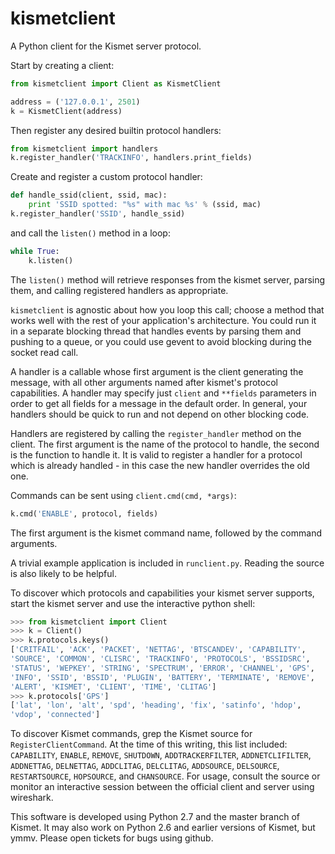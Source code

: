 kismetclient
============

A Python client for the Kismet server protocol.

Start by creating a client:

```python
from kismetclient import Client as KismetClient

address = ('127.0.0.1', 2501)
k = KismetClient(address)
```

Then register any desired builtin protocol handlers:

```python
from kismetclient import handlers
k.register_handler('TRACKINFO', handlers.print_fields)
```

Create and register a custom protocol handler:

```python
def handle_ssid(client, ssid, mac):
    print 'SSID spotted: "%s" with mac %s' % (ssid, mac)
k.register_handler('SSID', handle_ssid)
```

and call the `listen()` method in a loop:

```python
while True:
    k.listen()
```

The `listen()` method will retrieve responses from the kismet server,
parsing them, and calling registered handlers as appropriate.

`kismetclient` is agnostic about how you loop this call; choose a
method that works well with the rest of your application's
architecture. You could run it in a separate blocking thread that
handles events by parsing them and pushing to a queue, or you could
use gevent to avoid blocking during the socket read call.

A handler is a callable whose first argument is the client generating
the message, with all other arguments named after kismet's protocol
capabilities.  A handler may specify just `client` and `**fields`
parameters in order to get all fields for a message in the default
order.  In general, your handlers should be quick to run and not
depend on other blocking code.

Handlers are registered by calling the `register_handler` method on
the client. The first argument is the name of the protocol to handle,
the second is the function to handle it. It is valid to register a
handler for a protocol which is already handled - in this case the new
handler overrides the old one.

Commands can be sent using `client.cmd(cmd, *args)`:

```python
k.cmd('ENABLE', protocol, fields)
```

The first argument is the kismet command name, followed by the
command arguments.

A trivial example application is included in `runclient.py`. Reading
the source is also likely to be helpful.

To discover which protocols and capabilities your kismet server
supports, start the kismet server and use the interactive python
shell:

```python
>>> from kismetclient import Client
>>> k = Client()
>>> k.protocols.keys()
['CRITFAIL', 'ACK', 'PACKET', 'NETTAG', 'BTSCANDEV', 'CAPABILITY',
'SOURCE', 'COMMON', 'CLISRC', 'TRACKINFO', 'PROTOCOLS', 'BSSIDSRC',
'STATUS', 'WEPKEY', 'STRING', 'SPECTRUM', 'ERROR', 'CHANNEL', 'GPS',
'INFO', 'SSID', 'BSSID', 'PLUGIN', 'BATTERY', 'TERMINATE', 'REMOVE',
'ALERT', 'KISMET', 'CLIENT', 'TIME', 'CLITAG']
>>> k.protocols['GPS']
['lat', 'lon', 'alt', 'spd', 'heading', 'fix', 'satinfo', 'hdop',
'vdop', 'connected']
```

To discover Kismet commands, grep the Kismet source for
`RegisterClientCommand`. At the time of this writing, this list
included: `CAPABILITY`, `ENABLE`, `REMOVE`, `SHUTDOWN`,
`ADDTRACKERFILTER`, `ADDNETCLIFILTER`, `ADDNETTAG`, `DELNETTAG`,
`ADDCLITAG`, `DELCLITAG`, `ADDSOURCE`, `DELSOURCE`, `RESTARTSOURCE`,
`HOPSOURCE`, and `CHANSOURCE`. For usage, consult the source or monitor an
interactive session between the official client and server using
wireshark.

This software is developed using Python 2.7 and the master branch of
Kismet. It may also work on Python 2.6 and earlier versions of Kismet,
but ymmv. Please open tickets for bugs using github.